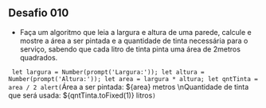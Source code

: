 ## Desafio 010

- Faça um algoritmo que leia a largura e altura de uma parede, calcule e mostre a área a ser pintada e a quantidade de tinta necessária para o serviço, sabendo que cada litro de tinta pinta uma área de 2metros quadrados.

`
	let largura = Number(prompt('Largura:'));
	let altura = Number(prompt('Altura:'));
	let area = largura * altura;
	let qntTinta = area / 2
	alert(`Área a ser pintada: ${area} metros \nQuantidade de tinta que será usada: ${qntTinta.toFixed(1)} litros`)
`